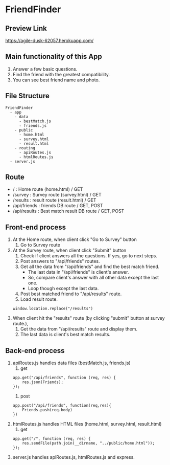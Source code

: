 # FriendFinder

## Preview Link
https://agile-dusk-62057.herokuapp.com/

## Main functionality of this App
1. Answer a few basic questions.
1. Find the friend with the greatest compatibility.
1. You can see best friend name and photo.

## File Structure
  ```
  FriendFinder
    - app
      - data
        - bestMatch.js
        - friends.js
      - public
        - home.html
        - survey.html
        - result.html
      - routing
        - apiRoutes.js
        - htmlRoutes.js
    - server.js
  ```
## Route
* / : Home route (home.html) / GET
* /survey : Survey route (survey.html) / GET
* /results : result route (result.html) / GET
* /api/friends : friends DB route / GET, POST
* /api/results : Best match result DB route / GET, POST

## Front-end process
1. At the Home route, when client click "Go to Survey" button
    1.  Go to Survey route
1. At the Survey route, when client click "Submit" button
    1. Check if client answers all the questions. If yes, go to next steps.
    1. Post answers to "/api/friends" routes.
    1. Get all the data from "/api/friends" and find the best match friend.
        * The last data in "/api/friends" is client's answer.
        * So, compare client's answer with all other data except the last one.
        * Loop though except the last data.
    1. Post best matched friend to "/api/results" route.
    1. Load result route.
    ```
    window.location.replace("/results")
    ```
1. When client hit the "results" route (by clicking "submit" button at survey route.),
    1. Get the data from "/api/results" route and display them.
    1. The last data is client's best match results.

## Back-end process
1. apiRoutes.js handles data files (bestMatch.js, friends.js)
    1. get 
    ```
    app.get("/api/friends", function (req, res) {
        res.json(Friends);
    });
    ```
    1. post
    ```
    app.post("/api/friends", function(req,res){
        Friends.push(req.body)
    })
    ```
1. htmlRoutes.js handles HTML files (home.html, survey.html, result.html) 
    1. get
    ```
    app.get("/", function (req, res) {
        res.sendFile(path.join(__dirname, "../public/home.html"));
    });
    ```
1. server.js handles apiRoutes.js, htmlRoutes.js and express.